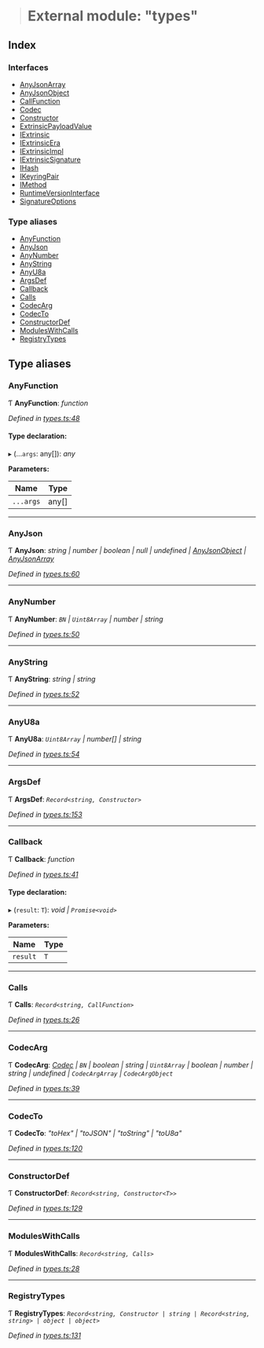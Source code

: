 > # External module: "types"

## Index

### Interfaces

* [AnyJsonArray](../interfaces/_types_.anyjsonarray.md)
* [AnyJsonObject](../interfaces/_types_.anyjsonobject.md)
* [CallFunction](../interfaces/_types_.callfunction.md)
* [Codec](../interfaces/_types_.codec.md)
* [Constructor](../interfaces/_types_.constructor.md)
* [ExtrinsicPayloadValue](../interfaces/_types_.extrinsicpayloadvalue.md)
* [IExtrinsic](../interfaces/_types_.iextrinsic.md)
* [IExtrinsicEra](../interfaces/_types_.iextrinsicera.md)
* [IExtrinsicImpl](../interfaces/_types_.iextrinsicimpl.md)
* [IExtrinsicSignature](../interfaces/_types_.iextrinsicsignature.md)
* [IHash](../interfaces/_types_.ihash.md)
* [IKeyringPair](../interfaces/_types_.ikeyringpair.md)
* [IMethod](../interfaces/_types_.imethod.md)
* [RuntimeVersionInterface](../interfaces/_types_.runtimeversioninterface.md)
* [SignatureOptions](../interfaces/_types_.signatureoptions.md)

### Type aliases

* [AnyFunction](_types_.md#anyfunction)
* [AnyJson](_types_.md#anyjson)
* [AnyNumber](_types_.md#anynumber)
* [AnyString](_types_.md#anystring)
* [AnyU8a](_types_.md#anyu8a)
* [ArgsDef](_types_.md#argsdef)
* [Callback](_types_.md#callback)
* [Calls](_types_.md#calls)
* [CodecArg](_types_.md#codecarg)
* [CodecTo](_types_.md#codecto)
* [ConstructorDef](_types_.md#constructordef)
* [ModulesWithCalls](_types_.md#moduleswithcalls)
* [RegistryTypes](_types_.md#registrytypes)

## Type aliases

###  AnyFunction

Ƭ **AnyFunction**: *function*

*Defined in [types.ts:48](https://github.com/polkadot-js/api/blob/891a342/packages/types/src/types.ts#L48)*

#### Type declaration:

▸ (...`args`: any[]): *any*

**Parameters:**

Name | Type |
------ | ------ |
`...args` | any[] |

___

###  AnyJson

Ƭ **AnyJson**: *string | number | boolean | null | undefined | [AnyJsonObject](../interfaces/_types_.anyjsonobject.md) | [AnyJsonArray](../interfaces/_types_.anyjsonarray.md)*

*Defined in [types.ts:60](https://github.com/polkadot-js/api/blob/891a342/packages/types/src/types.ts#L60)*

___

###  AnyNumber

Ƭ **AnyNumber**: *`BN` | `Uint8Array` | number | string*

*Defined in [types.ts:50](https://github.com/polkadot-js/api/blob/891a342/packages/types/src/types.ts#L50)*

___

###  AnyString

Ƭ **AnyString**: *string | string*

*Defined in [types.ts:52](https://github.com/polkadot-js/api/blob/891a342/packages/types/src/types.ts#L52)*

___

###  AnyU8a

Ƭ **AnyU8a**: *`Uint8Array` | number[] | string*

*Defined in [types.ts:54](https://github.com/polkadot-js/api/blob/891a342/packages/types/src/types.ts#L54)*

___

###  ArgsDef

Ƭ **ArgsDef**: *`Record<string, Constructor>`*

*Defined in [types.ts:153](https://github.com/polkadot-js/api/blob/891a342/packages/types/src/types.ts#L153)*

___

###  Callback

Ƭ **Callback**: *function*

*Defined in [types.ts:41](https://github.com/polkadot-js/api/blob/891a342/packages/types/src/types.ts#L41)*

#### Type declaration:

▸ (`result`: `T`): *void | `Promise<void>`*

**Parameters:**

Name | Type |
------ | ------ |
`result` | `T` |

___

###  Calls

Ƭ **Calls**: *`Record<string, CallFunction>`*

*Defined in [types.ts:26](https://github.com/polkadot-js/api/blob/891a342/packages/types/src/types.ts#L26)*

___

###  CodecArg

Ƭ **CodecArg**: *[Codec](../interfaces/_types_.codec.md) | `BN` | boolean | string | `Uint8Array` | boolean | number | string | undefined | `CodecArgArray` | `CodecArgObject`*

*Defined in [types.ts:39](https://github.com/polkadot-js/api/blob/891a342/packages/types/src/types.ts#L39)*

___

###  CodecTo

Ƭ **CodecTo**: *"toHex" | "toJSON" | "toString" | "toU8a"*

*Defined in [types.ts:120](https://github.com/polkadot-js/api/blob/891a342/packages/types/src/types.ts#L120)*

___

###  ConstructorDef

Ƭ **ConstructorDef**: *`Record<string, Constructor<T>>`*

*Defined in [types.ts:129](https://github.com/polkadot-js/api/blob/891a342/packages/types/src/types.ts#L129)*

___

###  ModulesWithCalls

Ƭ **ModulesWithCalls**: *`Record<string, Calls>`*

*Defined in [types.ts:28](https://github.com/polkadot-js/api/blob/891a342/packages/types/src/types.ts#L28)*

___

###  RegistryTypes

Ƭ **RegistryTypes**: *`Record<string, Constructor | string | Record<string, string> | object | object>`*

*Defined in [types.ts:131](https://github.com/polkadot-js/api/blob/891a342/packages/types/src/types.ts#L131)*